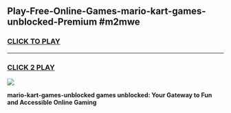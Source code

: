 
## Play-Free-Online-Games-mario-kart-games-unblocked-Premium #m2mwe
<h3>
<a href="https://premium.freeplayer.one?title=mario-kart-games-unblocked&ref=8M">CLICK TO PLAY</a></h3>
<hr>

<h3>
<a href="https://premium.freeplayer.one?title=mario-kart-games-unblocked&ref=8M">CLICK 2 PLAY</a>
  
</h3>

<a href="https://premium.freeplayer.one?title=mario-kart-games-unblocked&ref=8M"><img src="https://clearcache.store/games.png"></a>


**mario-kart-games-unblocked games unblocked: Your Gateway to Fun and Accessible Online Gaming**

